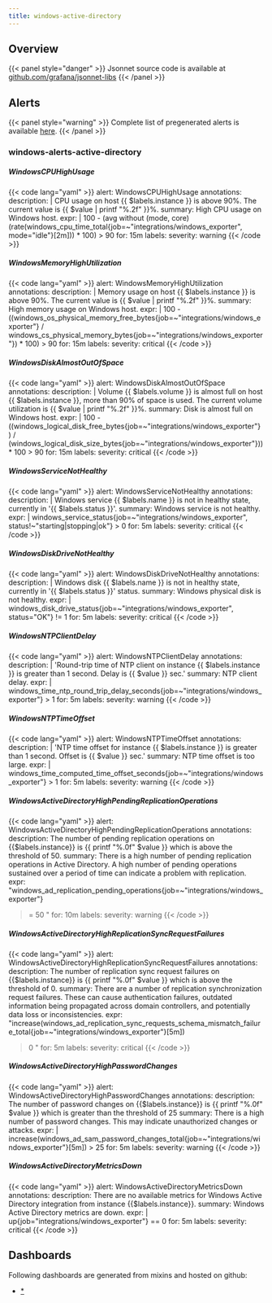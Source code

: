 ```yaml
---
title: windows-active-directory
---
```


## Overview



{{< panel style="danger" >}}
Jsonnet source code is available at [github.com/grafana/jsonnet-libs](https://github.com/grafana/jsonnet-libs/tree/master/windows-active-directory-mixin)
{{< /panel >}}

## Alerts

{{< panel style="warning" >}}
Complete list of pregenerated alerts is available [here](https://github.com/monitoring-mixins/website/blob/master/assets/windows-active-directory/alerts.yaml).
{{< /panel >}}

### windows-alerts-active-directory

##### WindowsCPUHighUsage

{{< code lang="yaml" >}}
alert: WindowsCPUHighUsage
annotations:
  description: |
    CPU usage on host {{ $labels.instance }} is above 90%. The current value is {{ $value | printf "%.2f" }}%.
  summary: High CPU usage on Windows host.
expr: |
  100 - (avg without (mode, core) (rate(windows_cpu_time_total{job=~"integrations/windows_exporter", mode="idle"}[2m])) * 100) > 90
for: 15m
labels:
  severity: warning
{{< /code >}}
 
##### WindowsMemoryHighUtilization

{{< code lang="yaml" >}}
alert: WindowsMemoryHighUtilization
annotations:
  description: |
    Memory usage on host {{ $labels.instance }} is above 90%. The current value is {{ $value | printf "%.2f" }}%.
  summary: High memory usage on Windows host.
expr: |
  100 - ((windows_os_physical_memory_free_bytes{job=~"integrations/windows_exporter"}
  /
  windows_cs_physical_memory_bytes{job=~"integrations/windows_exporter"}) * 100) > 90
for: 15m
labels:
  severity: critical
{{< /code >}}
 
##### WindowsDiskAlmostOutOfSpace

{{< code lang="yaml" >}}
alert: WindowsDiskAlmostOutOfSpace
annotations:
  description: |
    Volume {{ $labels.volume }} is almost full on host {{ $labels.instance }}, more than 90% of space is used. The current volume utilization is {{ $value | printf "%.2f" }}%.
  summary: Disk is almost full on Windows host.
expr: |
  100 - ((windows_logical_disk_free_bytes{job=~"integrations/windows_exporter"} ) / (windows_logical_disk_size_bytes{job=~"integrations/windows_exporter"})) * 100  > 90
for: 15m
labels:
  severity: critical
{{< /code >}}
 
##### WindowsServiceNotHealthy

{{< code lang="yaml" >}}
alert: WindowsServiceNotHealthy
annotations:
  description: |
    Windows service {{ $labels.name }} is not in healthy state, currently in '{{ $labels.status }}'.
  summary: Windows service is not healthy.
expr: |
  windows_service_status{job=~"integrations/windows_exporter", status!~"starting|stopping|ok"} > 0
for: 5m
labels:
  severity: critical
{{< /code >}}
 
##### WindowsDiskDriveNotHealthy

{{< code lang="yaml" >}}
alert: WindowsDiskDriveNotHealthy
annotations:
  description: |
    Windows disk {{ $labels.name }} is not in healthy state, currently in '{{ $labels.status }}' status.
  summary: Windows physical disk is not healthy.
expr: |
  windows_disk_drive_status{job=~"integrations/windows_exporter", status="OK"} != 1
for: 5m
labels:
  severity: critical
{{< /code >}}
 
##### WindowsNTPClientDelay

{{< code lang="yaml" >}}
alert: WindowsNTPClientDelay
annotations:
  description: |
    'Round-trip time of NTP client on instance {{ $labels.instance }} is greater than 1 second. Delay is {{ $value }} sec.'
  summary: NTP client delay.
expr: |
  windows_time_ntp_round_trip_delay_seconds{job=~"integrations/windows_exporter"} > 1
for: 5m
labels:
  severity: warning
{{< /code >}}
 
##### WindowsNTPTimeOffset

{{< code lang="yaml" >}}
alert: WindowsNTPTimeOffset
annotations:
  description: |
    'NTP time offset for instance {{ $labels.instance }} is greater than 1 second. Offset is {{ $value }} sec.'
  summary: NTP time offset is too large.
expr: |
  windows_time_computed_time_offset_seconds{job=~"integrations/windows_exporter"} > 1
for: 5m
labels:
  severity: warning
{{< /code >}}
 
##### WindowsActiveDirectoryHighPendingReplicationOperations

{{< code lang="yaml" >}}
alert: WindowsActiveDirectoryHighPendingReplicationOperations
annotations:
  description: The number of pending replication operations on {{$labels.instance}}
    is {{ printf "%.0f" $value }} which is above the threshold of 50.
  summary: There is a high number of pending replication operations in Active Directory.
    A high number of pending operations sustained over a period of time can indicate
    a problem with replication.
expr: "windows_ad_replication_pending_operations{job=~\"integrations/windows_exporter\"}
  >= 50 
"
for: 10m
labels:
  severity: warning
{{< /code >}}
 
##### WindowsActiveDirectoryHighReplicationSyncRequestFailures

{{< code lang="yaml" >}}
alert: WindowsActiveDirectoryHighReplicationSyncRequestFailures
annotations:
  description: The number of replication sync request failures on {{$labels.instance}}
    is {{ printf "%.0f" $value }} which is above the threshold of 0.
  summary: There are a number of replication synchronization request failures. These
    can cause authentication failures, outdated information being propagated across
    domain controllers, and potentially data loss or inconsistencies.
expr: "increase(windows_ad_replication_sync_requests_schema_mismatch_failure_total{job=~\"integrations/windows_exporter\"}[5m])
  > 0 
"
for: 5m
labels:
  severity: critical
{{< /code >}}
 
##### WindowsActiveDirectoryHighPasswordChanges

{{< code lang="yaml" >}}
alert: WindowsActiveDirectoryHighPasswordChanges
annotations:
  description: The number of password changes on {{$labels.instance}} is {{ printf
    "%.0f" $value }} which is greater than the threshold of 25
  summary: There is a high number of password changes. This may indicate unauthorized
    changes or attacks.
expr: |
  increase(windows_ad_sam_password_changes_total{job=~"integrations/windows_exporter"}[5m]) > 25
for: 5m
labels:
  severity: warning
{{< /code >}}
 
##### WindowsActiveDirectoryMetricsDown

{{< code lang="yaml" >}}
alert: WindowsActiveDirectoryMetricsDown
annotations:
  description: There are no available metrics for Windows Active Directory integration
    from instance {{$labels.instance}}.
  summary: Windows Active Directory metrics are down.
expr: |
  up{job="integrations/windows_exporter"} == 0
for: 5m
labels:
  severity: critical
{{< /code >}}
 
## Dashboards
Following dashboards are generated from mixins and hosted on github:


- [*](https://github.com/monitoring-mixins/website/blob/master/assets/windows-active-directory/dashboards/*.json)
